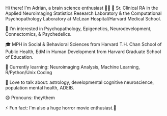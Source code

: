 Hi there! I'm Adrián, a brain science enthusiast 👋🏽
🧠 Sr. Clinical RA in the Applied Neuroimaging Statistics Research Laboratory & the Computational Psychopathology Laboratory at McLean Hospital/Harvard Medical School.

🧪 I’m interested in Psychopathology, Epigenetics, Neurodevelopment, Connectomics, & Psychedelics.

🎓 MPH in Social & Behavioral Sciences from Harvard T.H. Chan School of Public Health, EdM in Human Development from Harvard Graduate School of Education.

🌱 Currently learning: Neuroimaging Analysis, Machine Learning, R/Python/Unix Coding

💬 Love to talk about: astrology, developmental cognitive neuroscience, population mental health, ADEIB.

😄 Pronouns: they/them

⚡ Fun fact: I'm also a huge horror movie enthusiast.👻
<!---
adrian-a-medina/adrian-a-medina is a ✨ special ✨ repository because its `README.md` (this file) appears on your GitHub profile.
You can click the Preview link to take a look at your changes.
--->
